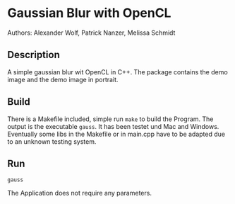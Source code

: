 # Gaussian Blur with OpenCL

Authors: Alexander Wolf, Patrick Nanzer, Melissa Schmidt

## Description

A simple gaussian blur wit OpenCL in C++. The package contains the demo image and the demo image in portrait.

## Build

There is a Makefile included, simple run `make` to build the Program. The output is the executable `gauss`. It has been testet und Mac and Windows. Eventually some libs in the Makefile or in main.cpp have to be adapted due to an unknown testing system.

## Run

`gauss`

The Application does not require any parameters.
 
